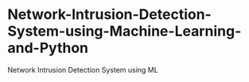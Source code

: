 # Network-Intrusion-Detection-System-using-Machine-Learning-and-Python
Network Intrusion Detection System using ML 
